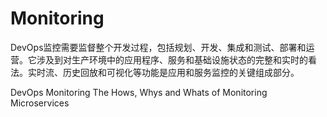 # Monitoring

DevOps监控需要监督整个开发过程，包括规划、开发、集成和测试、部署和运营。它涉及到对生产环境中的应用程序、服务和基础设施状态的完整和实时的看法。实时流、历史回放和可视化等功能是应用和服务监控的关键组成部分。

<BadgeLink badgeText='Read' colorScheme="yellow" href='https://www.atlassian.com/devops/devops-tools/devops-monitoring'>DevOps Monitoring</BadgeLink>
<BadgeLink badgeText='Read' colorScheme="yellow" href='https://thenewstack.io/the-hows-whys-and-whats-of-monitoring-microservices/'>The Hows, Whys and Whats of Monitoring Microservices</BadgeLink>
